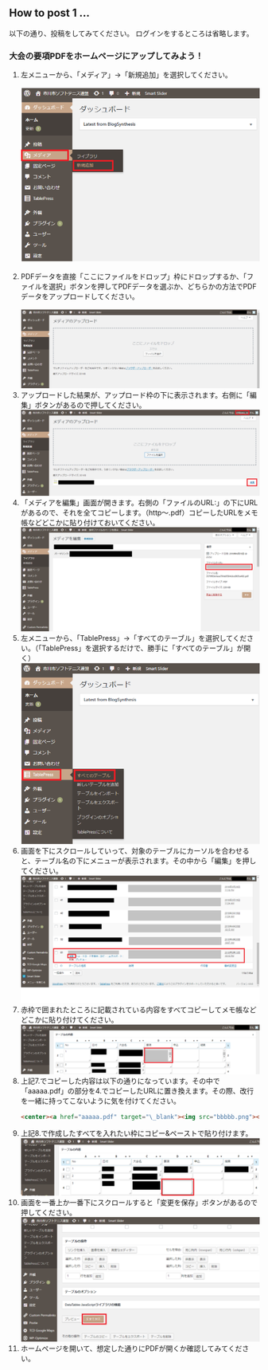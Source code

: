 ## How to post 1 ...

以下の通り、投稿をしてみてください。
ログインをするところは省略します。
<br />

### 大会の要項PDFをホームページにアップしてみよう！

<ol>
<li>左メニューから、「メディア」->「新規追加」を選択してください。</li>
<br>
<img src="./picture/githubpages-001.png" alt="" title="">
<br>
&nbsp;
<li>PDFデータを直接「ここにファイルをドロップ」枠にドロップするか、「ファイルを選択」ボタンを押してPDFデータを選ぶか、どちらかの方法でPDFデータをアップロードしてください。</li>
<br>
<img src="./picture/githubpages-002.png" alt="" title="">
<br>

<li>アップロードした結果が、アップロード枠の下に表示されます。右側に「編集」ボタンがあるので押してください。

<img src="./picture/githubpages-003.png" alt="" title="">
<br/>
</li>

<li>「メディアを編集」画面が開きます。右側の「ファイルのURL:」の下にURLがあるので、それを全てコピーします。（http〜.pdf）コピーしたURLをメモ帳などどこかに貼り付けておいてください。

<img src="./picture/githubpages-004.png" alt="" title="">
<br/>
</li>

<li>左メニューから、「TablePress」->「すべてのテーブル」を選択してください。（「TablePress」を選択するだけで、勝手に「すべてのテーブル」が開く）

<img src="./picture/githubpages-005.png" alt="" title="">
<br/>
</li>

<li>画面を下にスクロールしていって、対象のテーブルにカーソルを合わせると、テーブル名の下にメニューが表示されます。その中から「編集」を押してください。

<img src="./picture/githubpages-006.png" alt="" title="">
<br/>
</li>

<li>赤枠で囲まれたところに記載されている内容をすべてコピーしてメモ帳などどこかに貼り付けてください。

<img src="./picture/githubpages-007.png" alt="" title="">
<br/>
</li>

<li>上記7.でコピーした内容は以下の通りになっています。その中で「aaaaa.pdf」の部分を4.でコピーしたURLに置き換えます。その際、改行を一緒に持ってこないように気を付けてください。

```markdown
<center><a href="aaaaa.pdf" target="\_blank"><img src="bbbbb.png"></a></center>
```
</li>

<li>上記8.で作成したすべてを入れたい枠にコピー&ペーストで貼り付けます。

<img src="./picture/githubpages-008.png" alt="" title="">
<br/>
</li>

<li>画面を一番上か一番下にスクロールすると「変更を保存」ボタンがあるので押してください。

<img src="./picture/githubpages-009.png" alt="" title="">
<br/>
</li>

<li>ホームページを開いて、想定した通りにPDFが開くか確認してみてください。
</li>
</ol>
